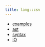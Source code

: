 ```yaml
---
title: lang::csv
---
```



   * [examples](../../../Library/lang/csv/examples)
   * [ast](../../../Library/lang/csv/ast)
   * [syntax](../../../Library/lang/csv/syntax)
   * [IO](../../../Library/lang/csv/IO.md)